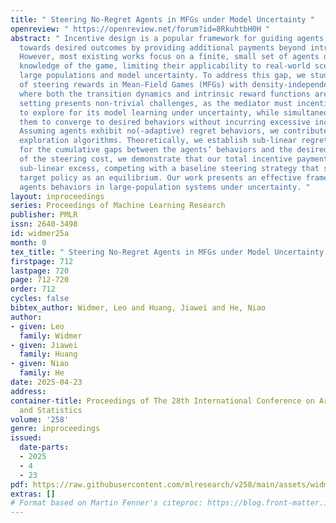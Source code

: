 ```yaml
---
title: " Steering No-Regret Agents in MFGs under Model Uncertainty "
openreview: " https://openreview.net/forum?id=8RkuhtbH0H "
abstract: " Incentive design is a popular framework for guiding agents’ learning dynamics
  towards desired outcomes by providing additional payments beyond intrinsic rewards.
  However, most existing works focus on a finite, small set of agents or assume complete
  knowledge of the game, limiting their applicability to real-world scenarios involving
  large populations and model uncertainty. To address this gap, we study the design
  of steering rewards in Mean-Field Games (MFGs) with density-independent transitions,
  where both the transition dynamics and intrinsic reward functions are unknown. This
  setting presents non-trivial challenges, as the mediator must incentivize the agents
  to explore for its model learning under uncertainty, while simultaneously steer
  them to converge to desired behaviors without incurring excessive incentive payments.
  Assuming agents exhibit no(-adaptive) regret behaviors, we contribute novel optimistic
  exploration algorithms. Theoretically, we establish sub-linear regret guarantees
  for the cumulative gaps between the agents’ behaviors and the desired ones. In terms
  of the steering cost, we demonstrate that our total incentive payments incur only
  sub-linear excess, competing with a baseline steering strategy that stabilizes the
  target policy as an equilibrium. Our work presents an effective framework for steering
  agents behaviors in large-population systems under uncertainty. "
layout: inproceedings
series: Proceedings of Machine Learning Research
publisher: PMLR
issn: 2640-3498
id: widmer25a
month: 0
tex_title: " Steering No-Regret Agents in MFGs under Model Uncertainty "
firstpage: 712
lastpage: 720
page: 712-720
order: 712
cycles: false
bibtex_author: Widmer, Leo and Huang, Jiawei and He, Niao
author:
- given: Leo
  family: Widmer
- given: Jiawei
  family: Huang
- given: Niao
  family: He
date: 2025-04-23
address:
container-title: Proceedings of The 28th International Conference on Artificial Intelligence
  and Statistics
volume: '258'
genre: inproceedings
issued:
  date-parts:
  - 2025
  - 4
  - 23
pdf: https://raw.githubusercontent.com/mlresearch/v258/main/assets/widmer25a/widmer25a.pdf
extras: []
# Format based on Martin Fenner's citeproc: https://blog.front-matter.io/posts/citeproc-yaml-for-bibliographies/
---
```

